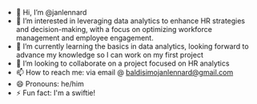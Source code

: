 - 👋 Hi, I’m @janlennard
- 👀 I’m interested in leveraging data analytics to enhance HR strategies and decision-making, with a focus on optimizing workforce management and employee engagement.
- 🌱 I’m currently learning the basics in data analytics, looking forward to advance my knowledge so I can work on my first project
- 💞️ I’m looking to collaborate on a project focused on HR analytics
- 📫 How to reach me: via email @ baldisimojanlennard@gmail.com
- 😄 Pronouns: he/him
- ⚡ Fun fact: I'm a swiftie!

<!---
janlennard/janlennard is a ✨ special ✨ repository because its `README.md` (this file) appears on your GitHub profile.
You can click the Preview link to take a look at your changes.
--->
